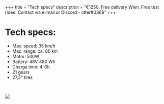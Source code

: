 
+++
title = "Tech specs"
description = "€1250, Free delivery Wien. Free test rides. Contact via e-mail or Discord - otter#0369"
+++
<h1>Tech specs:</h1>

* Max. speed: 35 km/h
* Max. range: ca. 80 km
* Motor: 500W
* Battery: 48V 480 Wh
* Charge time: 4-6h
* 21 gears
* 27,5" tires

<p>&nbsp;</p>
<p><img src="https://i.imgur.com/ANlZBTz.jpeg" /></p>
